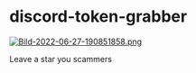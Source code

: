 # discord-token-grabber

[![Bild-2022-06-27-190851858.png](https://i.postimg.cc/sxQspT0V/Bild-2022-06-27-190851858.png)](https://postimg.cc/bSh7P9hM)

Leave a star you scammers
